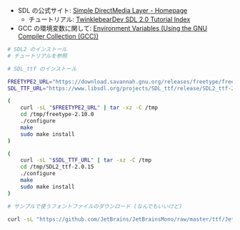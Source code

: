 
- SDL の公式サイト: [Simple DirectMedia Layer - Homepage](https://www.libsdl.org/)
    - チュートリアル: [TwinklebearDev SDL 2.0 Tutorial Index](https://www.willusher.io/pages/sdl2/)
- GCC の環境変数に関して: [Environment Variables (Using the GNU Compiler Collection (GCC))](https://gcc.gnu.org/onlinedocs/gcc/Environment-Variables.html)

```sh
# SDL2 のインストール
# チュートリアルを参照
```

```sh
# SDL_ttf のインストール

FREETYPE2_URL="https://download.savannah.gnu.org/releases/freetype/freetype-2.10.0.tar.gz"
SDL_TTF_URL="https://www.libsdl.org/projects/SDL_ttf/release/SDL2_ttf-2.0.15.tar.gz"

(
    curl -sL "$FREETYPE2_URL" | tar -xz -C /tmp
    cd /tmp/freetype-2.10.0
    ./configure
    make
    sudo make install
)

(
    curl -sL "$SDL_TTF_URL" | tar -xz -C /tmp
    cd /tmp/SDL2_ttf-2.0.15
    ./configure
    make
    sudo make install
)
```

```sh
# サンプルで使うフォントファイルのダウンロード (なんでもいいけど)

curl -sL "https://github.com/JetBrains/JetBrainsMono/raw/master/ttf/JetBrainsMono-Regular.ttf" -o "JetBrainsMono-Regular.ttf"
```
